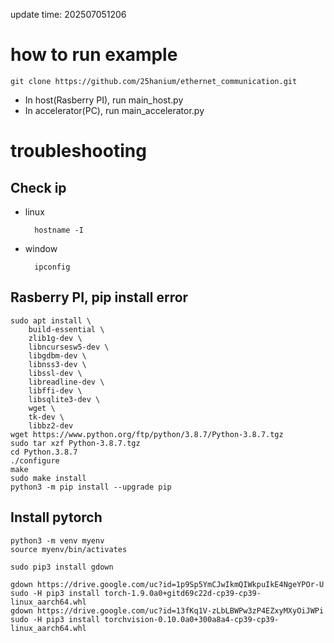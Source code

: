 update time: 202507051206
# how to run example
    git clone https://github.com/25hanium/ethernet_communication.git

- In host(Rasberry PI), run main_host.py
- In accelerator(PC), run main_accelerator.py
  
# troubleshooting
## Check ip
- linux
  
        hostname -I
- window
  
        ipconfig

## Rasberry PI, pip install error
    sudo apt install \
        build-essential \
        zlib1g-dev \
        libncursesw5-dev \
        libgdbm-dev \
        libnss3-dev \
        libssl-dev \
        libreadline-dev \
        libffi-dev \
        libsqlite3-dev \
        wget \
        tk-dev \
        libbz2-dev
    wget https://www.python.org/ftp/python/3.8.7/Python-3.8.7.tgz
    sudo tar xzf Python-3.8.7.tgz
    cd Python.3.8.7
    ./configure
    make
    sudo make install
    python3 -m pip install --upgrade pip

## Install pytorch
    python3 -m venv myenv
    source myenv/bin/activates

    sudo pip3 install gdown

    gdown https://drive.google.com/uc?id=1p9Sp5YmCJwIkmQIWkpuIkE4NgeYPOr-U
    sudo -H pip3 install torch-1.9.0a0+gitd69c22d-cp39-cp39-linux_aarch64.whl
    gdown https://drive.google.com/uc?id=13fKq1V-zLbLBWPw3zP4EZxyMXyOiJWPi
    sudo -H pip3 install torchvision-0.10.0a0+300a8a4-cp39-cp39-linux_aarch64.whl

